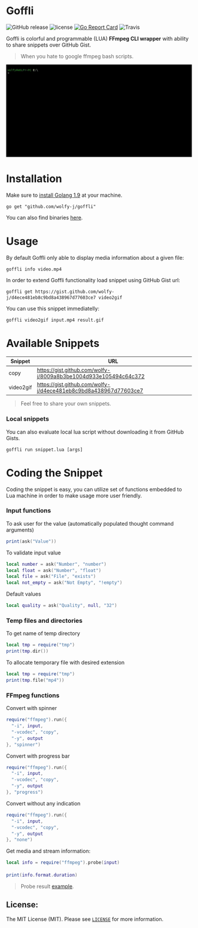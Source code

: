 Goffli
==========
![GitHub release](https://img.shields.io/github/release/wolfy-j/goffli.svg?style=flat-square)
![license](https://img.shields.io/github/license/wolfy-j/goffli.svg?color=blue&style=flat-square)
[![Go Report Card](https://goreportcard.com/badge/github.com/wolfy-j/goffli?style=flat-square)](https://goreportcard.com/report/github.com/wolfy-j/goffli)
![Travis](https://img.shields.io/travis/wolfy-j/goffli.svg?style=flat-square)


Goffli is colorful and programmable (LUA) **FFmpeg CLI wrapper** with ability to share snippets over GitHub Gist.
> When you hate to google ffmpeg bash scripts.

![Goffli](goffli.gif)

# Installation
Make sure to [install Golang 1.9](https://golang.org/doc/install) at your machine.

```
go get "github.com/wolfy-j/goffli"
```

You can also find binaries [here](https://github.com/wolfy-j/goffli/releases).

# Usage
By default Goffli only able to display media information about a given file:

```
goffli info video.mp4
```

In order to extend Goffli functionality load snippet using GitHub Gist url:

```
goffli get https://gist.github.com/wolfy-j/d4ece481eb8c9bd8a438967d77603ce7 video2gif
```

You can use this snippet immediatelly:

```
goffli video2gif input.mp4 result.gif
```

# Available Snippets

Snippet         | URL
----            | ---
copy            | https://gist.github.com/wolfy-j/8009a8b3be1004d933e105494c64c372
video2gif       | https://gist.github.com/wolfy-j/d4ece481eb8c9bd8a438967d77603ce7

> Feel free to share your own snippets.

### Local snippets
You can also evaluate local lua script without downloading it from GitHub Gists.

```
goffli run snippet.lua [args]
```

# Coding the Snippet
Coding the snippet is easy, you can utilize set of functions embedded to Lua machine in order to make usage more user friendly.

### Input functions
To ask user for the value (automatically populated thought command arguments)

```lua
print(ask("Value"))
```

To validate input value

```lua
local number = ask("Number", "number")
local float = ask("Number", "float")
local file = ask("File", "exists")
local not_empty = ask("Not Empty", "!empty")
```

Default values 

```lua
local quality = ask("Quality", null, "32")
```

### Temp files and directories
To get name of temp directory

```lua
local tmp = require("tmp")
print(tmp.dir())
```

To allocate temporary file with desired extension

```lua
local tmp = require("tmp")
print(tmp.file("mp4"))
```

### FFmpeg functions
Convert with spinner

```lua
require("ffmpeg").run({
  "-i", input,
  "-vcodec", "copy", 
  "-y", output
}, "spinner")
```

Convert with progress bar

```lua
require("ffmpeg").run({
  "-i", input,
  "-vcodec", "copy", 
  "-y", output
}, "progress")
```

Convert without any indication

```lua
require("ffmpeg").run({
  "-i", input,
  "-vcodec", "copy", 
  "-y", output
}, "none")
```

Get media and stream information:

```lua
local info = require("ffmpeg").probe(input)

print(info.format.duration)
```

> Probe result [example](info.json).

License:
--------
The MIT License (MIT). Please see [`LICENSE`](./LICENSE) for more information.
